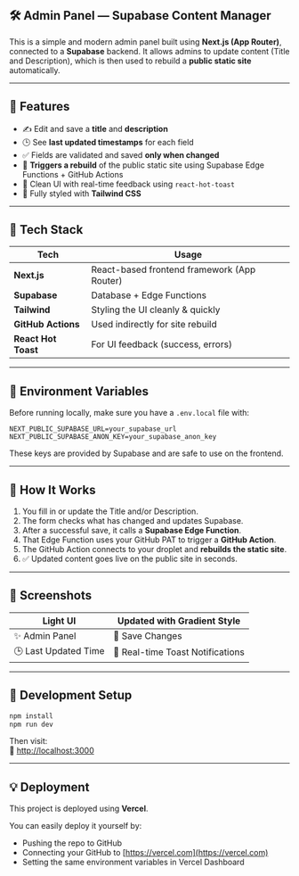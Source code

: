 ## 🛠️ Admin Panel — Supabase Content Manager

This is a simple and modern admin panel built using **Next.js (App Router)**, connected to a **Supabase** backend. It allows admins to update content (Title and Description), which is then used to rebuild a **public static site** automatically.

---

## 📌 Features

- ✍️ Edit and save a **title** and **description**
- 🕒 See **last updated timestamps** for each field
- ✅ Fields are validated and saved **only when changed**
- 🔄 **Triggers a rebuild** of the public static site using Supabase Edge Functions + GitHub Actions
- 💬 Clean UI with real-time feedback using `react-hot-toast`
- 🎨 Fully styled with **Tailwind CSS**

---

## 🧠 Tech Stack

| Tech                | Usage                                       |
| ------------------- | ------------------------------------------- |
| **Next.js**         | React-based frontend framework (App Router) |
| **Supabase**        | Database + Edge Functions                   |
| **Tailwind**        | Styling the UI cleanly & quickly            |
| **GitHub Actions**  | Used indirectly for site rebuild            |
| **React Hot Toast** | For UI feedback (success, errors)           |

---

## 🔐 Environment Variables

Before running locally, make sure you have a `.env.local` file with:

```env
NEXT_PUBLIC_SUPABASE_URL=your_supabase_url
NEXT_PUBLIC_SUPABASE_ANON_KEY=your_supabase_anon_key
```

These keys are provided by Supabase and are safe to use on the frontend.

---

## 🚀 How It Works

1. You fill in or update the Title and/or Description.
2. The form checks what has changed and updates Supabase.
3. After a successful save, it calls a **Supabase Edge Function**.
4. That Edge Function uses your GitHub PAT to trigger a **GitHub Action**.
5. The GitHub Action connects to your droplet and **rebuilds the static site**.
6. ✅ Updated content goes live on the public site in seconds.

---

## 📸 Screenshots

| Light UI             | Updated with Gradient Style      |
| -------------------- | -------------------------------- |
| ✨ Admin Panel       | 💾 Save Changes                  |
| 🕒 Last Updated Time | 💬 Real-time Toast Notifications |

---

## 🧪 Development Setup

```bash
npm install
npm run dev
```

Then visit:  
📍 [http://localhost:3000](http://localhost:3000)

---

## 💡 Deployment

This project is deployed using **Vercel**.

You can easily deploy it yourself by:

- Pushing the repo to GitHub
- Connecting your GitHub to [https://vercel.com](https://vercel.com)
- Setting the same environment variables in Vercel Dashboard
